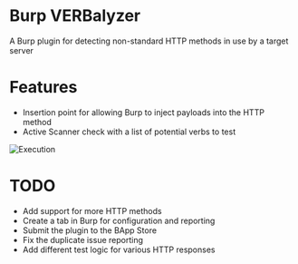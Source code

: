 # Burp VERBalyzer
A Burp plugin for detecting non-standard HTTP methods in use by a target server

# Features
* Insertion point for allowing Burp to inject payloads into the HTTP method
* Active Scanner check with a list of potential verbs to test

![Execution](https://www.doyler.net/wp-content/uploads/verbalyzer/verbalyzer-3-httpbin.png)

# TODO
* Add support for more HTTP methods
* Create a tab in Burp for configuration and reporting
* Submit the plugin to the BApp Store
* Fix the duplicate issue reporting
* Add different test logic for various HTTP responses
